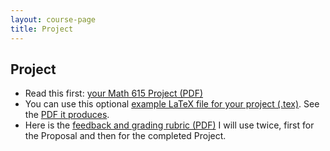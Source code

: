 ```yaml
---
layout: course-page
title: Project
---
```


## Project

  * Read this first: [your Math 615 Project (PDF)](assets/project/S25/your-project.pdf)
  * You can use this optional [example LaTeX file for your project (.tex)](assets/project/S25/blankproject.tex).  See the [PDF it produces](assets/project/S25/blankproject.pdf).
  * Here is the [feedback and grading rubric (PDF)](assets/project/S25/rubric.pdf) I will use twice, first for the Proposal and then for the completed Project.
